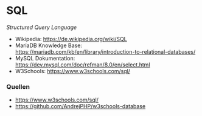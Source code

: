 # SQL
*Structured Query Language*

- Wikipedia: https://de.wikipedia.org/wiki/SQL
- MariaDB Knowledge Base: https://mariadb.com/kb/en/library/introduction-to-relational-databases/
- MySQL Dokumentation: https://dev.mysql.com/doc/refman/8.0/en/select.html
- W3Schools: https://www.w3schools.com/sql/

### Quellen

- https://www.w3schools.com/sql/
- https://github.com/AndrejPHP/w3schools-database